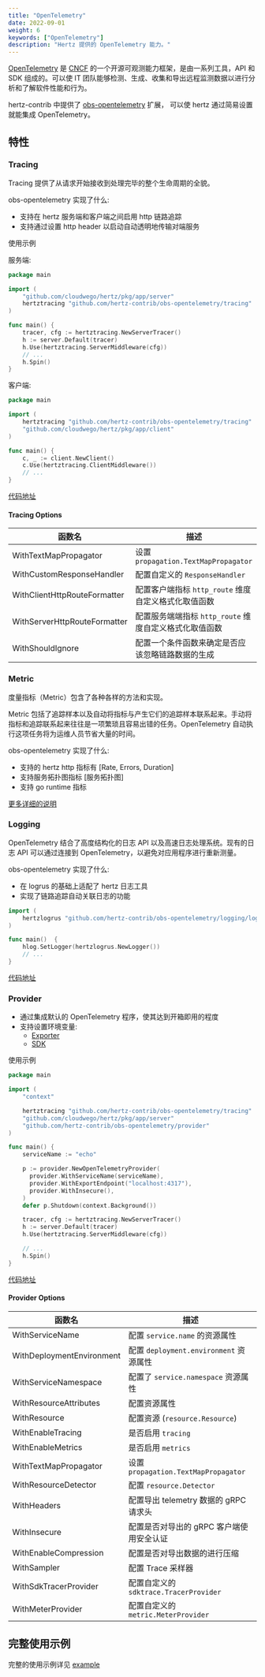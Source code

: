 ```yaml
---
title: "OpenTelemetry"
date: 2022-09-01
weight: 6
keywords: ["OpenTelemetry"]
description: "Hertz 提供的 OpenTelemetry 能力。"
---
```


[OpenTelemetry](https://opentelemetry.io/) 是 [CNCF](https://www.cncf.io/) 的一个开源可观测能力框架，是由一系列工具，API 和 SDK 组成的。可以使 IT 团队能够检测、生成、收集和导出远程监测数据以进行分析和了解软件性能和行为。

hertz-contrib 中提供了 [obs-opentelemetry](https://github.com/hertz-contrib/obs-opentelemetry) 扩展，
可以使 hertz 通过简易设置就能集成 OpenTelemetry。

## 特性

### Tracing

Tracing 提供了从请求开始接收到处理完毕的整个生命周期的全貌。

obs-opentelemetry 实现了什么:

- 支持在 hertz 服务端和客户端之间启用 http 链路追踪
- 支持通过设置 http header 以启动自动透明地传输对端服务

使用示例

服务端:

```go
package main

import (
    "github.com/cloudwego/hertz/pkg/app/server"
    hertztracing "github.com/hertz-contrib/obs-opentelemetry/tracing"
)

func main() {
    tracer, cfg := hertztracing.NewServerTracer()
    h := server.Default(tracer)
    h.Use(hertztracing.ServerMiddleware(cfg))
    // ...
    h.Spin()
}
```

客户端:

```go
package main

import (
    hertztracing "github.com/hertz-contrib/obs-opentelemetry/tracing"
    "github.com/cloudwego/hertz/pkg/app/client"
)

func main() {
    c, _ := client.NewClient()
    c.Use(hertztracing.ClientMiddleware())
    // ...
}
```

[代码地址](https://github.com/hertz-contrib/obs-opentelemetry/tree/main/tracing)

#### Tracing Options

| 函数名                       | 描述                                                   |
| ---------------------------- | ------------------------------------------------------ |
| WithTextMapPropagator        | 设置 `propagation.TextMapPropagator`                   |
| WithCustomResponseHandler    | 配置自定义的 `ResponseHandler`                         |
| WithClientHttpRouteFormatter | 配置客户端指标 `http_route` 维度自定义格式化取值函数   |
| WithServerHttpRouteFormatter | 配置服务端端指标 `http_route` 维度自定义格式化取值函数 |
| WithShouldIgnore             | 配置一个条件函数来确定是否应该忽略链路数据的生成       |

### Metric

度量指标（Metric）包含了各种各样的方法和实现。

Metric 包括了追踪样本以及自动将指标与产生它们的追踪样本联系起来。手动将指标和追踪联系起来往往是一项繁琐且容易出错的任务。OpenTelemetry 自动执行这项任务将为运维人员节省大量的时间。

obs-opentelemetry 实现了什么:

- 支持的 hertz http 指标有 [Rate, Errors, Duration]
- 支持服务拓扑图指标 [服务拓扑图]
- 支持 go runtime 指标

[更多详细的说明](https://github.com/hertz-contrib/obs-opentelemetry/blob/main/README_CN.md#%E7%8E%B0%E5%B7%B2%E6%94%AF%E6%8C%81%E7%9A%84-mertrics)

### Logging

OpenTelemetry 结合了高度结构化的日志 API 以及高速日志处理系统。现有的日志 API 可以通过连接到 OpenTelemetry，以避免对应用程序进行重新测量。

obs-opentelemetry 实现了什么:

- 在 logrus 的基础上适配了 hertz 日志工具
- 实现了链路追踪自动关联日志的功能

```go
import (
    hertzlogrus "github.com/hertz-contrib/obs-opentelemetry/logging/logrus"
)

func main()  {
    hlog.SetLogger(hertzlogrus.NewLogger())
    // ...
}
```

[代码地址](https://github.com/hertz-contrib/obs-opentelemetry/tree/main/logging/logrus)

### Provider

- 通过集成默认的 OpenTelemetry 程序，使其达到开箱即用的程度
- 支持设置环境变量:
  - [Exporter](https://opentelemetry.io/docs/reference/specification/protocol/exporter/)
  - [SDK](https://opentelemetry.io/docs/reference/specification/sdk-environment-variables/#general-sdk-configuration)

使用示例

```go
package main

import (
    "context"

    hertztracing "github.com/hertz-contrib/obs-opentelemetry/tracing"
    "github.com/cloudwego/hertz/pkg/app/server"
    "github.com/hertz-contrib/obs-opentelemetry/provider"
)

func main() {
    serviceName := "echo"

    p := provider.NewOpenTelemetryProvider(
      provider.WithServiceName(serviceName),
      provider.WithExportEndpoint("localhost:4317"),
      provider.WithInsecure(),
    )
    defer p.Shutdown(context.Background())

    tracer, cfg := hertztracing.NewServerTracer()
    h := server.Default(tracer)
    h.Use(hertztracing.ServerMiddleware(cfg))

    // ...
    h.Spin()
}
```

[代码地址](https://github.com/hertz-contrib/obs-opentelemetry/tree/main/provider)

#### Provider Options

| 函数名                    | 描述                                     |
| ------------------------- | ---------------------------------------- |
| WithServiceName           | 配置 `service.name` 的资源属性           |
| WithDeploymentEnvironment | 配置 `deployment.environment` 资源属性   |
| WithServiceNamespace      | 配置了 `service.namespace` 资源属性      |
| WithResourceAttributes    | 配置资源属性                             |
| WithResource              | 配置资源 (`resource.Resource`)           |
| WithEnableTracing         | 是否启用 `tracing`                       |
| WithEnableMetrics         | 是否启用 `metrics`                       |
| WithTextMapPropagator     | 设置 `propagation.TextMapPropagator`     |
| WithResourceDetector      | 配置 `resource.Detector`                 |
| WithHeaders               | 配置导出 telemetry 数据的 gRPC 请求头    |
| WithInsecure              | 配置是否对导出的 gRPC 客户端使用安全认证 |
| WithEnableCompression     | 配置是否对导出数据的进行压缩             |
| WithSampler               | 配置 Trace 采样器                        |
| WithSdkTracerProvider     | 配置自定义的 `sdktrace.TracerProvider`   |
| WithMeterProvider         | 配置自定义的 `metric.MeterProvider`      |

## 完整使用示例

完整的使用示例详见 [example](https://github.com/cloudwego/hertz-examples/tree/main/opentelemetry)
